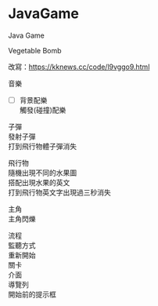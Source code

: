 # JavaGame
Java Game

Vegetable Bomb

改寫：https://kknews.cc/code/l9vggo9.html


音樂<br>
- [ ] 背景配樂<br>
  觸發(碰撞)配樂<br>

子彈<br>
  發射子彈<br>
  打到飛行物體子彈消失<br>

飛行物<br>
  隨機出現不同的水果圖<br>
  搭配出現水果的英文<br>
  打到飛行物英文字出現過三秒消失<br>

主角<br>
  主角閃爍<br>

流程<br>
  監聽方式<br>
  重新開始<br>
  關卡<br>
  介面<br>
  導覽列<br>
  開始前的提示框<br>
